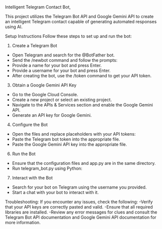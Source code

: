 Intelligent Telegram Contact Bot,

This project utilizes the Telegram Bot API and Google Gemini API to create an intelligent Telegram contact capable of generating automated responses using AI.

Setup Instructions
Follow these steps to set up and run the bot:

1. Create a Telegram Bot
- Open Telegram and search for the @BotFather bot.
- Send the /newbot command and follow the prompts:
- Provide a name for your bot and press Enter.
- Provide a username for your bot and press Enter.
- After creating the bot, use the /token command to get your API token.

3. Obtain a Google Gemini API Key
- Go to the Google Cloud Console.
- Create a new project or select an existing project.
- Navigate to the APIs & Services section and enable the Google Gemini API.
- Generate an API key for Google Gemini.

4. Configure the Bot
- Open the files and replace placeholders with your API tokens:
- Paste the Telegram bot token into the appropriate file.
- Paste the Google Gemini API key into the appropriate file.

6. Run the Bot
- Ensure that the configuration files and app.py are in the same directory.
- Run telegram_bot.py using Python:

7. Interact with the Bot
- Search for your bot on Telegram using the username you provided.
- Start a chat with your bot to interact with it.

Troubleshooting:
If you encounter any issues, check the following:
-Verify that your API keys are correctly pasted and valid.
-Ensure that all required libraries are installed.
-Review any error messages for clues and consult the Telegram Bot API documentation and Google Gemini API documentation for more information.
